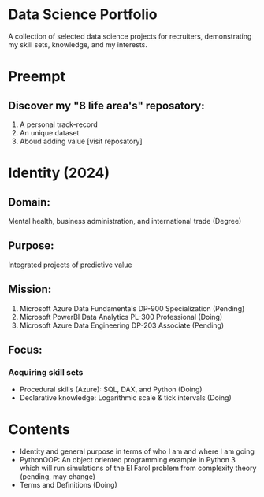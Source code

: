 # Data Science Portfolio
A collection of selected data science projects for recruiters, demonstrating my skill sets, knowledge, and my interests.

# Preempt 
## Discover my "8 life area's" reposatory:  
1. A personal track-record
2. An unique dataset
3. Aboud adding value [visit reposatory]

# Identity (2024)
## Domain: 
Mental health, business administration, and international trade (Degree)

## Purpose:
Integrated projects of predictive value

## Mission: 
1. Microsoft Azure Data Fundamentals DP-900 Specialization (Pending)
2. Microsoft PowerBI Data Analytics PL-300 Professional (Doing)
3. Microsoft Azure Data Engineering DP-203 Associate (Pending)

## Focus: 
### Acquiring skill sets 
- Procedural skills (Azure): SQL, DAX, and Python (Doing)
- Declarative knowledge: Logarithmic scale & tick intervals (Doing)




# Contents
- Identity and general purpose in terms of who I am and where I am going
- PythonOOP: An object oriented programming example in Python 3 which will run simulations of the El Farol problem from complexity theory (pending, may change)
- Terms and Definitions (Doing)

